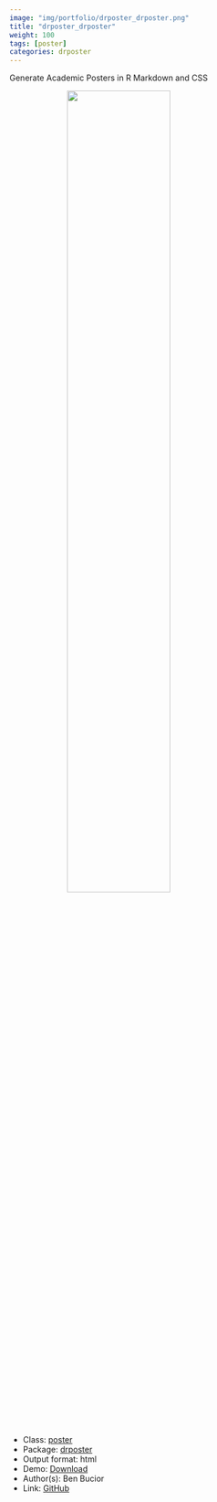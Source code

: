 ```yaml
---
image: "img/portfolio/drposter_drposter.png"
title: "drposter_drposter"
weight: 100
tags: [poster]
categories: drposter
---
```


Generate Academic Posters in R Markdown and CSS

<!--more-->

<a href="../../img/portfolio/drposter_drposter.png"><img class = "jf-image-shadow" src="../../img/portfolio/drposter_drposter.png" style="display: block; margin: auto;" width="60%"></a>

- Class: [poster](../../tags/poster)
- Package: [drposter](drposter)
- Output format: html
- Demo: [Download](https://github.com/bbucior/drposter/raw/master/inst/example/poster.pdf)
- Author(s): Ben Bucior
- Link: [GitHub](https://github.com/bbucior/drposter)


